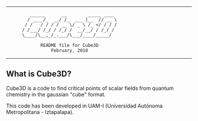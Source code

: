-----------------------------------------------------------------------
             ______      __        _____ ____ 
            / ____/_  __/ /_  ___ |__  // __ \
           / /   / / / / __ \/ _ \ /_ </ / / /
          / /___/ /_/ / /_/ /  __/__/ / /_/ / 
          \____/\__,_/_.___/\___/____/_____/  

                 README file for Cube3D
                     February, 2018
-----------------------------------------------------------------------

What is Cube3D?
---------------

  Cube3D is a code to find critical points of scalar fields
  from quantum chemistry in the gaussian "cube" format.

  This code has been developed in UAM-I (Universidad Autónoma 
  Metropolitana - Iztapalapa).

